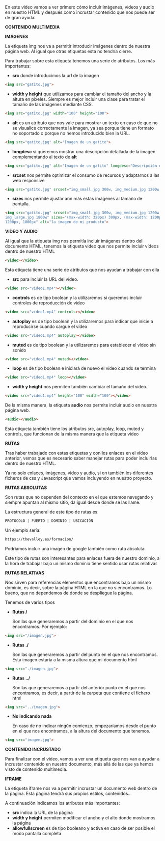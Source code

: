 En este video vamos a ver primero cómo incluir imágenes, vídeos y audio en nuestro HTML y después como incrustar contenido que nos puede ser de gran ayuda.

**CONTENIDO MULTIMEDIA**

**IMÁGENES**

La etiqueta img nos va a permitir introducir imágenes dentro de nuestra página web. Al igual que otras etiquetas esta no tendría cierre. 

Para trabajar sobre esta etiqueta tenemos una serie de atributos. Los más importantes:

- **src**  donde introducimos la url de la imagen

  

```html
<img src="gatito.jpg">
```

   

- **width y height** que utilizamos para cambiar el tamaño del ancho y la altura en píxeles. Siempre es mejor incluir una clase para tratar el tamaño de las imágenes mediante CSS.

 

```html
<img src="gatito.jpg" width="100" height="100">
```

  

- **alt** es un atributo que nos vale para mostrar un texto en caso de que no se visualice correctamente la imagen, ya sea porque tiene un formato no soportado o porque no hemos introducido bien la URL.

 

```html
<img src="gatito.jpg" alt="Imagen de un gatito">
```

  

- **longdesc** si queremos mostrar una descripción detallada de la imagen complementando al texto de **alt**

 

```html
<img src="gatito.jpg" alt="Imagen de un gatito" longdesc="Descripción de lo que hace el gato">
```

  

- **srcset** nos permite optimizar el consumo de recursos y adaptarnos a las web responsive

 

```html
<img src="gatito.jpg" srcset="img_small.jpg 300w, img_medium.jpg 1200w, img_large.jpg 1800w">
```

 

- **sizes** nos permite ajustar aún más estas imágenes al tamaño de pantalla.

 

```html
<img src="gatito.jpg" srcset="img_small.jpg 300w, img_medium.jpg 1200w, 
img_large.jpg 1800w" sizes="(max-width: 320px) 300px, (max-width: 1200px) 
1200px, 1800px" alt="la imagen de mi producto">
```

**VIDEO Y AUDIO**

Al igual que la etiqueta img nos permitía incluir imágenes dentro del documento HTML, tenemos la etiqueta video que nos permite incluir vídeos dentro de nuestro HTML

 

```html
<video></video>
```

 

Esta etiqueta tiene una serie de atributos que nos ayudan a trabajar con ella

- **src** para incluir la URL del vídeo.

 

```html
<video src="video1.mp4"></video>
```

 

- **controls** es de tipo boolean y la utilizaremos si queremos incluir controles de reproducción de vídeo

 

```html
<video src="video1.mp4" controls></video>
```

 

- **autoplay** es de tipo boolean y la utilizaremos para indicar que inicie a reproducirse cuando cargue el vídeo

 

```html
<video src="video1.mp4" autoplay></video>
```

  

- **muted** es de tipo boolean y la utilizaremos para establecer el vídeo sin sonido

 

```html
<video src="video1.mp4" muted></video>
```

  

- **loop** es de tipo boolean e iniciará de nuevo el vídeo cuando se termina

 

```html
<video src="video1.mp4" loop></video>
```

 

- **width y height** nos permiten también cambiar el tamaño del video.

 

```html
<video src="video1.mp4" height="100" width="100"></video>
```

 

De la misma manera, la etiqueta **audio** nos permite incluir audio en nuestra página web.

 

```html
<audio></audio>
```

 

Esta etiqueta también tiene los atributos src, autoplay, loop, muted y controls, que funcionan de la misma manera que la etiqueta video

**RUTAS**

Tras haber trabajado con estas etiquetas y con los enlaces en el vídeo anterior, vemos que es necesario saber manejar rutas para poder incluirlas dentro de nuestro HTML.

Ya no solo enlaces, imágenes, video y audio, si on también los diferentes ficheros de css y Javascript que vamos incluyendo en nuestro proyecto.

**RUTAS ABSOLUTAS**

Son rutas que no dependen del contexto en el que estemos navegando y siempre apuntan al mismo sitio, da igual desde donde se las llame.

La estructura general de este tipo de rutas es:

  

```html
PROTOCOLO | PUERTO | DOMINIO | UBICACIÓN
```

 

Un ejemplo sería:

   

```html
https://thevalley.es/formacion/
```

  

Podríamos incluir una imagen de google también como ruta absoluta.

Este tipo de rutas son interesantes para enlaces fuera de nuestro dominio, a la hora de trabajar bajo un mismo dominio tiene sentido usar rutas relativas

**RUTAS RELATIVAS**

Nos sirven para referencias elementos que encontramos bajo un mismo dominio, es decir, sobre la página HTML en la que no s encontramos. Lo bueno, que no dependemos de donde se despliegue la página.

Tenemos de varios tipos

- **Rutas /**
    
    Son las que generaremos a partir del dominio en el que nos encontramos. Por ejemplo: 
    

   

```html
<img src="/imagen.jpg">
```

  

- **Rutas ./**
    
    Son las que generaremos a partir del punto en el que nos encontramos. Esta imagen estaría a la misma altura que mi documento html
    

   

```html
<img src="./imagen.jpg">
```

  

- **Rutas ../**
    
    Son las que generaremos a partir del anterior punto en el que nos encontramos, es decir, a partir de la carpeta que contiene el fichero html
    

   

```html
<img src="../imagen.jpg">
```

  

- **No indicando nada**
    
    En caso de no indicar ningún comienzo, empezaríamos desde el punto en el que nos encontramos, a la altura del documento que tenemos.
    

   

```html
<img src="imagen.jpg">
```

  

**CONTENIDO INCRUSTADO**

Para finalizar con el video, vamos a ver una etiqueta que nos van a ayudar a incrustar contenido en nuestro documento, más allá de las que ya hemos visto de contenido multimedia.

**IFRAME**

La etiqueta iframe nos va a permitir incrustar un documento web dentro de la página. Esta página tendrá sus propios estilos, contenidos…

A continuación indicamos los atributos más importantes:

- **src** indica la URL de la página
- **width y height** permiten modificar el ancho y el alto donde mostramos la página
- **allowfullscreen** es de tipo booleano y activa en caso de ser posible el modo pantalla completa